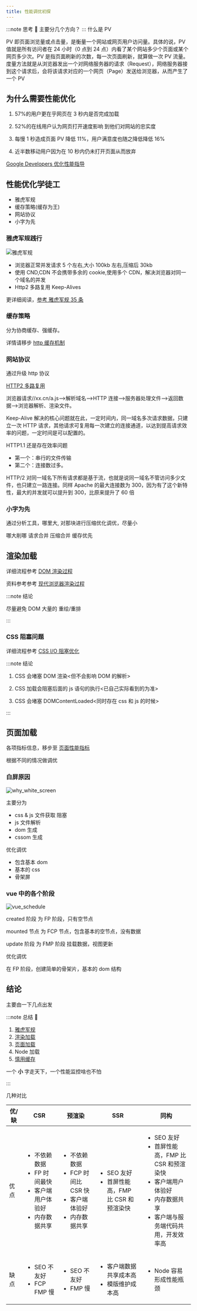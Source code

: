 ```yaml
---
title: 性能调优初探
---
```


:::note 思考 🤔
主要分几个方向？
:::
什么是 PV

PV 即页面浏览量或点击量，是衡量一个网站或网页用户访问量。具体的说，PV 值就是所有访问者在 24 小时（0 点到 24 点）内看了某个网站多少个页面或某个网页多少次。PV 是指页面刷新的次数，每一次页面刷新，就算做一次 PV 流量。度量方法就是从浏览器发出一个对网络服务器的请求（Request），网络服务器接到这个请求后，会将该请求对应的一个网页（Page）发送给浏览器，从而产生了一个 PV

## 为什么需要性能优化

1. 57%的⽤户更在乎⽹⻚在 3 秒内是否完成加载

2. 52%的在线⽤户认为⽹⻚打开速度影响 到他们对⽹站的忠实度

3. 每慢 1 秒造成⻚⾯ PV 降低 11%，⽤户满意度也随之降低降低 16%

4. 近半数移动⽤户因为在 10 秒内仍未打开⻚⾯从⽽放弃

[Google Developers 优化性能指导](https://developers.google.cn/web/fundamentals/performance/get-started)

## 性能优化学徒工

- 雅虎军规
- 缓存策略(缓存为王)
- 网站协议
- 小字为先

### 雅虎军规践行

![雅虎军规](/images/performance/yahoo_rules.png)

- 浏览器正常并发请求 5 个左右,大小 100kb 左右,压缩后 30kb
- 使用 CND,CDN 不会携带多余的 cookie,使用多个 CDN，解决浏览器对同一个域名的并发
- Http2 多路复用 Keep-Alives

更详细阅读，[参考 雅虎军规 35 条](https://www.jianshu.com/p/4cbcd202a591)

### 缓存策略

分为协商缓存、强缓存。

详情请移步 [http 缓存机制](http/http_1.md#http缓存机制)

### ⽹站协议

通过升级 http 协议

[HTTP2 多路复用](http/http_2.md#多路复用)

浏览器请求//xx.cn/a.js-->解析域名—>HTTP 连接—>服务器处理⽂件—>返回数据-->浏览器解析、渲染⽂件。

Keep-Alive 解决的核⼼问题就在此，⼀定时间内，同⼀域名多次请求数据，只建⽴⼀次 HTTP 请求，其他请求可复⽤每⼀次建⽴的连接通道，以达到提⾼请求效率的问题，⼀定时间是可以配置的。

HTTP1.1 还是存在效率问题

- 第⼀个：串⾏的⽂件传输
- 第⼆个：连接数过多。

HTTP/2 对同⼀域名下所有请求都是基于流，也就是说同⼀域名不管访问多少⽂件，也只建⽴⼀路连接。同样 Apache 的最⼤连接数为 300，因为有了这个新特性，最⼤的并发就可以提升到 300，⽐原来提升了 60 倍

### 小字为先

通过分析工具，哪里大, 对那块进行压缩优化调优，尽量小

哪大削哪 请求合并 压缩合并 缓存优先

## 渲染加载

详细流程参考 [DOM 渲染过程](performance/rendering_process.md)

资料参考参考 [现代浏览器渲染过程](performance/browser_rendering_process.md)

:::note 结论

尽量避免 DOM 大量的 重绘/重排

:::

### CSS 阻塞问题

详细流程参考 [CSS I/O 阻塞优化](css/css_io.md)

:::note 结论

1. CSS 会堵塞 DOM 渲染<但不会影响 DOM 的解析>

2. CSS 加载会阻塞后⾯的 js 语句的执⾏<已⾃⼰实际看到的为准>

3. CSS 会堵塞 DOMContentLoaded<同时存在 css 和 js 的时候>

:::

## 页面加载

各项指标信息，移步至 [页面性能指标](./page_performance_index)

根据不同的情况做调优

### 白屏原因

![why_white_screen](/images/performance/why_white_screen.png)

主要分为

- css & js 文件获取 阻塞
- js 文件解析
- dom 生成
- cssom 生成

优化调优

- 包含基本 dom
- 基本的 css
- 骨架屏

### vue 中的各个阶段

![vue_schedule](/images/performance/vue_schedule.png)

created 阶段 为 FP 阶段，只有空节点

mounted 节点 为 FCP 节点，包含基本的空节点，没有数据

update 阶段 为 FMP 阶段 挂载数据，视图更新

优化调优

在 FP 阶段，创建简单的骨架片，基本的 dom 结构

## 结论

主要由一下几点出发

:::note 总结 🍺

1. [雅虎军规](./performance#雅虎军规践行)
2. [渲染加载](./performance#渲染加载)
3. [页面加载](./performance#页面加载)
4. Node 加载
5. [慎用缓存](./performance#缓存策略)

一个 **小** 字走天下，一个性能监控啥也不怕

:::

几种对比

<div>
  <table style={{textAlign: 'center'}}>
    <thead >
      <tr>
        <th style={{minWidth: '100px'}}>
          优/缺
        </th>
        <th>
          <div>CSR</div>
        </th>
        <th>
          <div>预渲染</div>
        </th>
        <th>SSR</th>
        <th>同构</th>
      </tr>
    </thead>
    <tbody>
      <tr>
        <td>优点</td>
        <td>
          <ul>
            <li>不依赖数据</li>
            <li>FP 时间最快</li>
            <li>客户端用户体验好</li>
            <li>内存数据共享</li>
          </ul>
        </td>
        <td>
          <ul>
            <li>不依赖数据</li>
            <li>FCP 时间比 CSR 快</li>
            <li>客户端体验好</li>
            <li>内存数据共享</li>
          </ul>
        </td>
        <td>
          <ul>
            <li>SEO 友好</li>
            <li>首屏性能高，FMP 比 CSR 和预渲染快</li>
          </ul>
        </td>
        <td>
          <ul>
            <li>SEO 友好</li>
            <li>首屏性能高，FMP 比 CSR 和预渲染快</li>
            <li>客户端用户体验好</li>
            <li>内存数据共享</li>
            <li>客户端与服务端代码共用，开发效率高</li>
          </ul>
        </td>
      </tr>
      <tr>
        <td >缺点</td>
        <td >
          <ul>
            <li>SEO 不友好</li>
            <li>FCP FMP 慢</li>
          </ul>
        </td>
        <td >
          <ul>
            <li>SEO 不友好</li>
            <li>FMP 慢</li>
          </ul>
        </td>
        <td >
          <ul>
            <li>客户端数据共享成本高</li>
            <li>模版维护成本高</li>
          </ul>
        </td>
        <td>
          <ul>
            <li>Node 容易形成性能瓶颈</li>
          </ul>
        </td>
      </tr>
    </tbody>
  </table>
</div>

